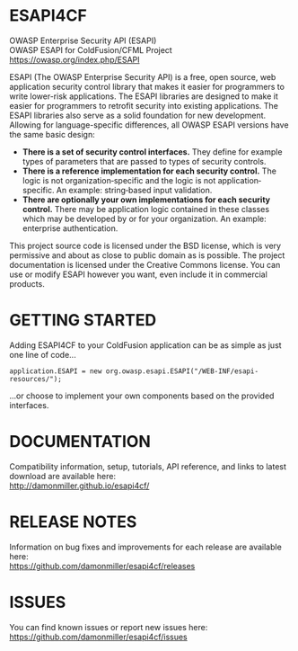 ESAPI4CF
=
OWASP Enterprise Security API (ESAPI)<br>
OWASP ESAPI for ColdFusion/CFML Project<br>
https://owasp.org/index.php/ESAPI<br>

ESAPI (The OWASP Enterprise Security API) is a free, open source, web application security control library that makes it easier for programmers to write lower-risk applications. The ESAPI libraries are designed to make it easier for programmers to retrofit security into existing applications. The ESAPI libraries also serve as a solid foundation for new development. Allowing for language-specific differences, all OWASP ESAPI versions have the same basic design:
- **There is a set of security control interfaces.** They define for example types of parameters that are passed to types of security controls.
- **There is a reference implementation for each security control.** The logic is not organization‐specific and the logic is not application‐specific. An example: string‐based input validation.
- **There are optionally your own implementations for each security control.** There may be application logic contained in these classes which may be developed by or for your organization. An example: enterprise authentication.

This project source code is licensed under the BSD license, which is very permissive and about as close to public domain as is possible. The project documentation is licensed under the Creative Commons license. You can use or modify ESAPI however you want, even include it in commercial products.

GETTING STARTED
=
Adding ESAPI4CF to your ColdFusion application can be as simple as just one line of code...
```
application.ESAPI = new org.owasp.esapi.ESAPI("/WEB-INF/esapi-resources/");
```
...or choose to implement your own components based on the provided interfaces.

DOCUMENTATION
=
Compatibility information, setup, tutorials, API reference, and links to latest download are available here:<br>
http://damonmiller.github.io/esapi4cf/

RELEASE NOTES
=
Information on bug fixes and improvements for each release are available here:<br>
https://github.com/damonmiller/esapi4cf/releases

ISSUES
=
You can find known issues or report new issues here:<br>
https://github.com/damonmiller/esapi4cf/issues
